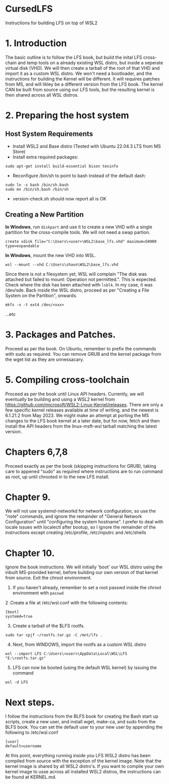 # CursedLFS
Instructions for building LFS on top of WSL2

# 1. Introduction
The basic outline is to follow the LFS book, but build the inital LFS cross-chain and temp tools on a already existing WSL distro, but inside a seperate virtual disk (VHD). We will then create a tarball of the root of that VHD and import it as a custom WSL distro. We won't need a bootloader, and the instructions for building the Kernel will be different. It will requires patches from MS, and will likley be a different version from the LFS book. The kernel CAN be built from source using our LFS tools, but the resulting kernel is then shared across all WSL distros. 

# 2. Preparing the host system
## Host System Requirements
- Install WSL2 and Base distro (Tested with Ubuntu 22.04.3 LTS from MS Store)
- Install extra required packages:
```
sudo apt-get install build-essential bison texinfo
```

- Reconfigure /bin/sh to point to bash instead of the default dash:
```
sudo ln -s bash /bin/sh.bash
sudo mv /bin/sh.bash /bin/sh
```
- version-check.sh should now report all is OK
##  Creating a New Partition
 **In Windows**, run ``diskpart`` and use it to create a new VHD with a single partition for the cross-compile tools. We will not need a swap partion.
 ```
 create vdisk file="C:\Users\<user>\WSL2\base_lfs.vhd" maximum=50000 type=expandable
 ```
**In Windows**, mount the new VHD into WSL.
```
wsl --mount --vhd C:\Users\shaun\WSL2\base_lfs.vhd
```
Since there is not a filesystem yet, WSL will complain "The disk was attached but failed to mount: Operation not permitted.". This is expected. Check where the disk has been attached with `lsblk`. In my case, it was /dev/sde. Back inside the WSL distro, proceed as per "Creating a File System on the Partition", onwards.
```
mkfs -v -t ext4 /dev/<xxx>
```
...etc
# 3. Packages and Patches.
Proceed as per the book. On Ubuntu, remember to prefix the commands with sudo as required. You can remove GRUB and the kernel package from the wget list as they are unnessacary.  
# 5. Compiling cross-toolchain
Proceed as per the book until Linux API headers.
Currently, we will eventually be building and using a WSL2 kernel from https://github.com/microsoft/WSL2-Linux-Kernel/releases. There are only a few specific kernel releases available at time of writing, and the newest is 6.1.21.2 from May 2023. We might make an attempt at porting the MS changes to the LFS book kernel at a later date, but for now, fetch and then install the API headers from the linux-msft-wsl tarball matching the latest version.

# Chapters 6,7,8
Proceed exactly as per the book (skipping instructions for GRUB), taking care to appened "sudo" as required where instructions are to run command as root, up until chrooted in to the new LFS install.

# Chapter 9.
We will not use systemd-networkd for network configuration, so use the "note" commands, and ignore the remainder of "General Network Configuration" until "configuring the system hostname". I prefer to deal with locale issues with localectl after bootup, so I ignore the remainder of the instructions except creating /etc/profile, /etc/inputrc
and /etc/shells

# Chapter 10.
Ignore the book instructions. We will initially 'boot' our WSL distro using the inbuilt MS-provided kernel, before building our own version of that kernel from source. Exit the chroot environment.

1. If you haven't already, remember to set a root passwd inside the chroot environment with ```passwd```

2 .Create a file at /etc/wsl.conf with the following contents:
```
[boot]
systemd=true
```

3.  Create a tarball of the $LFS rootfs. 
```
sudo tar cpjf ~/rootfs.tar.gz -C /mnt/lfs .
```

4. Next, from WINDOWS, import the rootfs as a custom WSL distro
```
wsl --import LFS C:\Users\<user>\AppData\Local\WSL\LFS "E:\rootfs.tar.gz"
```

5. LFS can now be booted (using the default WSL kernel) by issuing the command
```
wsl -d LFS
```

# Next steps.
I follow the instructions from the BLFS book for creating the Bash start up scripts, create a new user, and install wget, make-ca, and sudo from the BLFS book. You can set the default user to your new user by appending the following to /etc/wsl.conf
```
[user]
default=username
```
At this point, everything running inside you LFS WSL2 distro has been compiled from source with the exception of the kernel image. Note that the kernel image is shared by all WSL2 distro's. If you want to compile your own kernel image to usse across all installed WSL2 distros, the instructions can be found at KERNEL.md.


